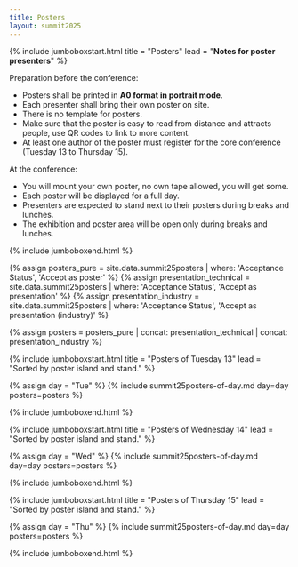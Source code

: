 ```yaml
---
title: Posters
layout: summit2025
---
```


{% include jumboboxstart.html 
    title = "Posters"
    lead = "**Notes for poster presenters**"
%}

Preparation before the conference:
 - Posters shall be printed in **A0 format in portrait mode**.
 - Each presenter shall bring their own poster on site.
 - There is no template for posters.
 - Make sure that the poster is easy to read from distance and
   attracts people, use QR codes to link to more content.
 - At least one author of the poster must register for the core
   conference (Tuesday 13 to Thursday 15).

At the conference:
 - You will mount your own poster, no own tape allowed, you will get
   some.
 - Each poster will be displayed for a full day.
 - Presenters are expected to stand next to their posters during
   breaks and lunches.
 - The exhibition and poster area will be open only during breaks and
   lunches.

{% include jumboboxend.html %}

{% assign posters_pure           = site.data.summit25posters | where: 'Acceptance Status', 'Accept as poster' %}
{% assign presentation_technical = site.data.summit25posters | where: 'Acceptance Status', 'Accept as presentation' %}
{% assign presentation_industry  = site.data.summit25posters | where: 'Acceptance Status', 'Accept as presentation (industry)' %}

{% assign posters = posters_pure | concat: presentation_technical | concat: presentation_industry %}

{% include jumboboxstart.html
    title = "Posters of Tuesday 13"
    lead =  "Sorted by poster island and stand."
%}

{% assign day = "Tue" %}
{% include summit25posters-of-day.md day=day posters=posters %}

{% include jumboboxend.html %}

{% include jumboboxstart.html
    title = "Posters of Wednesday 14"
    lead =  "Sorted by poster island and stand."
%}

{% assign day = "Wed" %}
{% include summit25posters-of-day.md day=day posters=posters %}

{% include jumboboxend.html %}

{% include jumboboxstart.html 
    title = "Posters of Thursday 15"
    lead =  "Sorted by poster island and stand."
%}

{% assign day = "Thu" %}
{% include summit25posters-of-day.md day=day posters=posters %}

{% include jumboboxend.html %}
